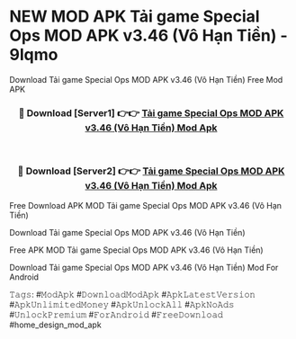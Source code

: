 # NEW MOD APK Tải game Special Ops MOD APK v3.46 (Vô Hạn Tiền) - 9lqmo
Download Tải game Special Ops MOD APK v3.46 (Vô Hạn Tiền) Free Mod APK

<div align="center">
<h3>🔴 Download [Server1] 👉👉 <a href="https://apk-comot.site?title=Tải_game_Special_Ops_MOD_APK_v3.46_(Vô_Hạn_Tiền)">Tải game Special Ops MOD APK v3.46 (Vô Hạn Tiền) Mod Apk</a></h3><br>

<h3>🔴 Download [Server2] 👉👉 <a href="https://apk-comot.site?title=Tải_game_Special_Ops_MOD_APK_v3.46_(Vô_Hạn_Tiền)">Tải game Special Ops MOD APK v3.46 (Vô Hạn Tiền) Mod Apk</a></h3>
</div>


Free Download APK MOD Tải game Special Ops MOD APK v3.46 (Vô Hạn Tiền)

Download Tải game Special Ops MOD APK v3.46 (Vô Hạn Tiền) 

Free APK MOD Tải game Special Ops MOD APK v3.46 (Vô Hạn Tiền) 

Download Tải game Special Ops MOD APK v3.46 (Vô Hạn Tiền) Mod For Android

𝚃𝚊𝚐𝚜: #𝙼𝚘𝚍𝙰𝚙𝚔 #𝙳𝚘𝚠𝚗𝚕𝚘𝚊𝚍𝙼𝚘𝚍𝙰𝚙𝚔 #𝙰𝚙𝚔𝙻𝚊𝚝𝚎𝚜𝚝𝚅𝚎𝚛𝚜𝚒𝚘𝚗 #𝙰𝚙𝚔𝚄𝚗𝚕𝚒𝚖𝚒𝚝𝚎𝚍𝙼𝚘𝚗𝚎𝚢 #𝙰𝚙𝚔𝚄𝚗𝚕𝚘𝚌𝚔𝙰𝚕𝚕 #𝙰𝚙𝚔𝙽𝚘𝙰𝚍𝚜 #𝚄𝚗𝚕𝚘𝚌𝚔𝙿𝚛𝚎𝚖𝚒𝚞𝚖 #𝙵𝚘𝚛𝙰𝚗𝚍𝚛𝚘𝚒𝚍 #𝙵𝚛𝚎𝚎𝙳𝚘𝚠𝚗𝚕𝚘𝚊𝚍 #home_design_mod_apk